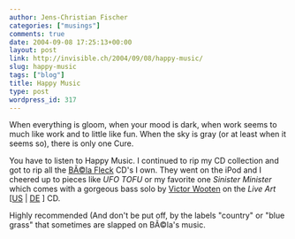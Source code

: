 ```yaml
---
author: Jens-Christian Fischer
categories: ["musings"]
comments: true
date: 2004-09-08 17:25:13+00:00
layout: post
link: http://invisible.ch/2004/09/08/happy-music/
slug: happy-music
tags: ["blog"]
title: Happy Music
type: post
wordpress_id: 317
---
```


When everything is gloom, when your mood is dark, when work seems to much like work and to little like fun. When the sky is gray (or at least when it seems so), there is only one Cure.

You have to listen to Happy Music. I continued to rip my CD collection and got to rip all the [BÃ©la Fleck](http://www.flecktones.com/) CD's I own. They went on the iPod and I cheered up to pieces like _UFO TOFU_ or my favorite one _Sinister Minister_ which comes with a gorgeous bass solo by [Victor Wooten](http://www.victorwooten.com/) on  the _Live Art_ [[US](http://www.amazon.com/exec/obidos/ASIN/B000002N7R/invisiblech-20) | [DE](http://www.amazon.de/exec/obidos/ASIN/B000002N7R/invisiblech-21)   ] CD.

Highly recommended (And don't be put off, by the labels "country" or "blue grass" that sometimes are slapped on BÃ©la's music.
